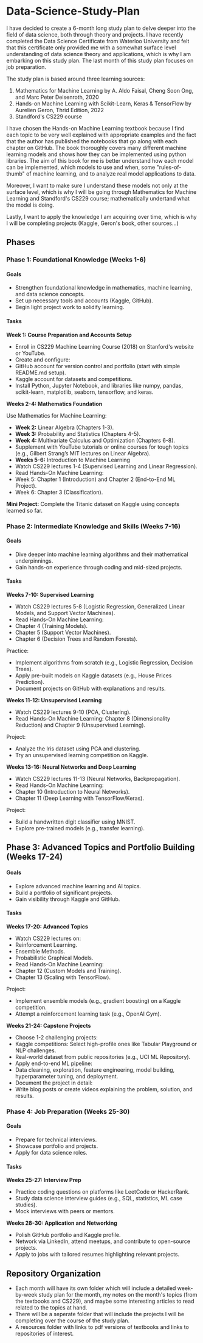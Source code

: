 # Data-Science-Study-Plan

I have decided to create a 6-month long study plan to delve deeper into the field of data science, both through theory and projects. I have recently completed the Data Science Certificate from Waterloo University and felt that this certificate only provided me with a somewhat surface level understanding of data science theory and applications, which is why I am embarking on this study plan. The last month of this study plan focuses on job preparation.

The study plan is based around three learning sources: 
1. Mathematics for Machine Learning by  A. Aldo Faisal, Cheng Soon Ong, and Marc Peter Deisenroth, 2020
2. Hands-on Machine Learning with Scikit-Learn, Keras & TensorFlow by Aurelien Geron, Thrid Edition, 2022
3. Standford's CS229 course

I have chosen the Hands-on Machine Learning textbook because I find each topic to be very well explained with appropriate examples and the fact that the author has published the notebooks that go along with each chapter on GitHub. The book thoroughly covers many different machine learning models and shows how they can be implemented using python libraries. The aim of this book for me is better understand how each model can be implemented, which models to use and when, some "rules-of-thumb" of machine learning, and to analyze real model applications to data.

Moreover, I want to make sure I understand these models not only at the surface level, which is why I will be going through Mathematics for Machine Learning and Standford's CS229 course; mathematically undertand what the model is doing.

Lastly, I want to apply the knowledge I am acquiring over time, which is why I will be completing projects (Kaggle, Geron's book, other sources...)

## Phases

### Phase 1: Foundational Knowledge (Weeks 1-6)
#### Goals

- Strengthen foundational knowledge in mathematics, machine learning, and data science concepts.
- Set up necessary tools and accounts (Kaggle, GitHub).
- Begin light project work to solidify learning.

#### Tasks
**Week 1: Course Preparation and Accounts Setup**
- Enroll in CS229 Machine Learning Course (2018) on Stanford's website or YouTube.
- Create and configure:
-   GitHub account for version control and portfolio (start with simple README.md setup).
-   Kaggle account for datasets and competitions.
-   Install Python, Jupyter Notebook, and libraries like numpy, pandas, scikit-learn, matplotlib, seaborn, tensorflow, and keras.

**Weeks 2-4: Mathematics Foundation**

Use Mathematics for Machine Learning:

- **Week 2:** Linear Algebra (Chapters 1-3).
- **Week 3:** Probability and Statistics (Chapters 4-5).
- **Week 4:** Multivariate Calculus and Optimization (Chapters 6-8).
- Supplement with YouTube tutorials or online courses for tough topics (e.g., Gilbert Strang’s MIT lectures on Linear Algebra).
- **Weeks 5-6:** Introduction to Machine Learning
-   Watch CS229 lectures 1-4 (Supervised Learning and Linear Regression).
-   Read Hands-On Machine Learning:
-   Week 5: Chapter 1 (Introduction) and Chapter 2 (End-to-End ML Project).
-   Week 6: Chapter 3 (Classification).

**Mini Project:** Complete the Titanic dataset on Kaggle using concepts learned so far.

### Phase 2: Intermediate Knowledge and Skills (Weeks 7-16)
#### Goals
- Dive deeper into machine learning algorithms and their mathematical underpinnings.
- Gain hands-on experience through coding and mid-sized projects.

#### Tasks

**Weeks 7-10: Supervised Learning**
- Watch CS229 lectures 5-8 (Logistic Regression, Generalized Linear Models, and Support Vector Machines).
- Read Hands-On Machine Learning:
- Chapter 4 (Training Models).
- Chapter 5 (Support Vector Machines).
- Chapter 6 (Decision Trees and Random Forests).

Practice:
- Implement algorithms from scratch (e.g., Logistic Regression, Decision Trees).
- Apply pre-built models on Kaggle datasets (e.g., House Prices Prediction).
- Document projects on GitHub with explanations and results.


**Weeks 11-12: Unsupervised Learning**
- Watch CS229 lectures 9-10 (PCA, Clustering).
- Read Hands-On Machine Learning: Chapter 8 (Dimensionality Reduction) and Chapter 9 (Unsupervised Learning).

Project:
- Analyze the Iris dataset using PCA and clustering.
- Try an unsupervised learning competition on Kaggle.

**Weeks 13-16: Neural Networks and Deep Learning**
- Watch CS229 lectures 11-13 (Neural Networks, Backpropagation).
- Read Hands-On Machine Learning:
- Chapter 10 (Introduction to Neural Networks).
- Chapter 11 (Deep Learning with TensorFlow/Keras).

Project:
- Build a handwritten digit classifier using MNIST.
- Explore pre-trained models (e.g., transfer learning).

## Phase 3: Advanced Topics and Portfolio Building (Weeks 17-24)
#### Goals
- Explore advanced machine learning and AI topics.
- Build a portfolio of significant projects.
- Gain visibility through Kaggle and GitHub.

#### Tasks

**Weeks 17-20: Advanced Topics**
- Watch CS229 lectures on:
- Reinforcement Learning.
- Ensemble Methods.
- Probabilistic Graphical Models.
- Read Hands-On Machine Learning:
- Chapter 12 (Custom Models and Training).
- Chapter 13 (Scaling with TensorFlow).

Project:
- Implement ensemble models (e.g., gradient boosting) on a Kaggle competition.
- Attempt a reinforcement learning task (e.g., OpenAI Gym).

**Weeks 21-24: Capstone Projects**
- Choose 1-2 challenging projects:
- Kaggle competitions: Select high-profile ones like Tabular Playground or NLP challenges.
- Real-world dataset from public repositories (e.g., UCI ML Repository).
- Apply end-to-end ML pipeline:
- Data cleaning, exploration, feature engineering, model building, hyperparameter tuning, and deployment.
- Document the project in detail:
- Write blog posts or create videos explaining the problem, solution, and results.

### Phase 4: Job Preparation (Weeks 25-30)
#### Goals
- Prepare for technical interviews.
- Showcase portfolio and projects.
- Apply for data science roles.

#### Tasks

**Weeks 25-27: Interview Prep**
- Practice coding questions on platforms like LeetCode or HackerRank.
- Study data science interview guides (e.g., SQL, statistics, ML case studies).
- Mock interviews with peers or mentors.


**Weeks 28-30: Application and Networking** 
- Polish GitHub portfolio and Kaggle profile.
- Network via LinkedIn, attend meetups, and contribute to open-source projects.
- Apply to jobs with tailored resumes highlighting relevant projects.


## Repository Organization

- Each month will have its own folder which will include a detailed week-by-week study plan for the month, my notes on the month's topics (from the textbooks and CS229), and maybe some interesting articles to read related to the topics at hand.
- There will be a seperate folder that will include the projects I will be completing over the course of the study plan.
- A resources folder with links to pdf versions of textbooks and links to repositories of interest. 




